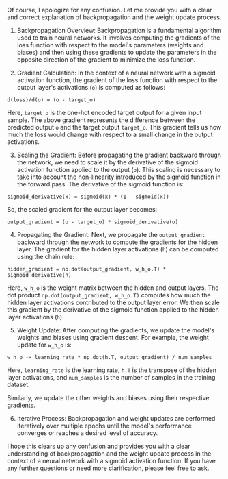 Of course, I apologize for any confusion. Let me provide you with a clear and correct explanation of backpropagation and the weight update process.

1. Backpropagation Overview:
Backpropagation is a fundamental algorithm used to train neural networks. It involves computing the gradients of the loss function with respect to the model's parameters (weights and biases) and then using these gradients to update the parameters in the opposite direction of the gradient to minimize the loss function.

2. Gradient Calculation:
In the context of a neural network with a sigmoid activation function, the gradient of the loss function with respect to the output layer's activations (`o`) is computed as follows:

```
d(loss)/d(o) = (o - target_o)
```

Here, `target_o` is the one-hot encoded target output for a given input sample. The above gradient represents the difference between the predicted output `o` and the target output `target_o`. This gradient tells us how much the loss would change with respect to a small change in the output activations.

3. Scaling the Gradient:
Before propagating the gradient backward through the network, we need to scale it by the derivative of the sigmoid activation function applied to the output (`o`). This scaling is necessary to take into account the non-linearity introduced by the sigmoid function in the forward pass. The derivative of the sigmoid function is:

```
sigmoid_derivative(x) = sigmoid(x) * (1 - sigmoid(x))
```

So, the scaled gradient for the output layer becomes:

```
output_gradient = (o - target_o) * sigmoid_derivative(o)
```

4. Propagating the Gradient:
Next, we propagate the `output_gradient` backward through the network to compute the gradients for the hidden layer. The gradient for the hidden layer activations (`h`) can be computed using the chain rule:

```
hidden_gradient = np.dot(output_gradient, w_h_o.T) * sigmoid_derivative(h)
```

Here, `w_h_o` is the weight matrix between the hidden and output layers. The dot product `np.dot(output_gradient, w_h_o.T)` computes how much the hidden layer activations contributed to the output layer error. We then scale this gradient by the derivative of the sigmoid function applied to the hidden layer activations (`h`).

5. Weight Update:
After computing the gradients, we update the model's weights and biases using gradient descent. For example, the weight update for `w_h_o` is:

```
w_h_o -= learning_rate * np.dot(h.T, output_gradient) / num_samples
```

Here, `learning_rate` is the learning rate, `h.T` is the transpose of the hidden layer activations, and `num_samples` is the number of samples in the training dataset.

Similarly, we update the other weights and biases using their respective gradients.

6. Iterative Process:
Backpropagation and weight updates are performed iteratively over multiple epochs until the model's performance converges or reaches a desired level of accuracy.

I hope this clears up any confusion and provides you with a clear understanding of backpropagation and the weight update process in the context of a neural network with a sigmoid activation function. If you have any further questions or need more clarification, please feel free to ask.